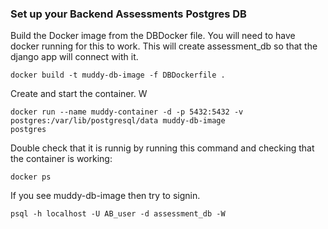 ### Set up your Backend Assessments Postgres DB 

Build the Docker image from the DBDocker file. You will need to have docker running for this to work. This will create assessment_db so that the django app will connect with it. 

```
docker build -t muddy-db-image -f DBDockerfile .
```
Create and start the container. W
```
docker run --name muddy-container -d -p 5432:5432 -v postgres:/var/lib/postgresql/data muddy-db-image
postgres
```

Double check that it is runnig by running this command and checking that the container is working: 

```
docker ps
```

If you see muddy-db-image then try to signin. 

```
psql -h localhost -U AB_user -d assessment_db -W
```
